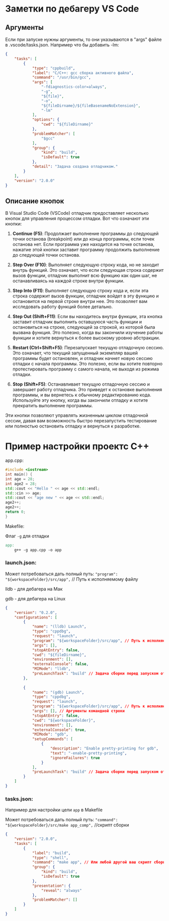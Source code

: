 # Заметки по дебагеру VS Code

## Аргументы

Если при запуске нужны аргументы, то они указываются в "args" файле в .vscode/tasks.json.
Например что бы добавить -lm:

```json
{
    "tasks": [
        {
            "type": "cppbuild",
            "label": "C/C++: gcc сборка активного файла",
            "command": "/usr/bin/gcc",
            "args": [
                "-fdiagnostics-color=always",
                "-g",
                "${file}",
                "-o",
                "${fileDirname}/${fileBasenameNoExtension}",
                "-lm"
            ],
            "options": {
                "cwd": "${fileDirname}"
            },
            "problemMatcher": [
                "$gcc"
            ],
            "group": {
                "kind": "build",
                "isDefault": true
            },
            "detail": "Задача создана отладчиком."
        }
    ],
    "version": "2.0.0"
}
```

## Описание кнопок

В Visual Studio Code (VSCode) отладчик предоставляет несколько кнопок для управления процессом отладки. Вот что означают эти кнопки:

1. **Continue (F5)**: Продолжает выполнение программы до следующей точки останова (breakpoint) или до конца программы, если точек останова нет. Если программа уже находится на точке останова, нажатие этой кнопки заставит программу продолжить выполнение до следующей точки останова.

2. **Step Over (F10)**: Выполняет следующую строку кода, но не заходит внутрь функций. Это означает, что если следующая строка содержит вызов функции, отладчик выполнит всю функцию как один шаг, не останавливаясь на каждой строке внутри функции.

3. **Step Into (F11)**: Выполняет следующую строку кода и, если эта строка содержит вызов функции, отладчик войдет в эту функцию и остановится на первой строке внутри нее. Это позволяет вам исследовать работу функций более детально.

4. **Step Out (Shift+F11)**: Если вы находитесь внутри функции, эта кнопка заставит отладчик выполнить оставшуюся часть функции и остановиться на строке, следующей за строкой, из которой была вызвана функция. Это полезно, когда вы закончили изучение работы функции и хотите вернуться к более высокому уровню абстракции.

5. **Restart (Ctrl+Shift+F5)**: Перезапускает текущую отладочную сессию. Это означает, что текущий запущенный экземпляр вашей программы будет остановлен, и отладчик начнет новую сессию отладки с начала программы. Это полезно, если вы хотите повторно протестировать программу с самого начала, не выходя из режима отладки.

6. **Stop (Shift+F5)**: Останавливает текущую отладочную сессию и завершает работу отладчика. Это приведет к остановке выполнения программы, и вы вернетесь к обычному редактированию кода. Используйте эту кнопку, когда вы закончили отладку и хотите прекратить выполнение программы.

Эти кнопки позволяют управлять жизненным циклом отладочной сессии, давая вам возможность быстро перезапустить тестирование или полностью остановить отладку и вернуться к разработке.

# 

# Пример настройки проектс С++

app.cpp:

```cpp
#include <iostream>
int main() {
int age = 28;
int age2 = 28;
std::cout << "Hello " << age << std::endl;
std::cin >> age;
std::cout << "age new " << age << std::endl;
age2++;
age2++;
return 0;
}
```

Makefile:

Флаг `-g` для отладки

```makefile
app:
    g++ -g app.cpp -o app
```

### launch.json:

Может потребоваться дать полный путь:
`"program": "${workspaceFolder}/src/app",` // Путь к исполняемому файлу

lldb - для дебагера на Мак

gdb - для дебагера на Linux

```json
{
    "version": "0.2.0",
    "configurations": [
        {
            "name": "(lldb) Launch",
            "type": "cppdbg",
            "request": "launch",
            "program": "${workspaceFolder}/src/app", // Путь к исполняемому файлу
            "args": [],
            "stopAtEntry": false,
            "cwd": "${fileDirname}",
            "environment": [],
            "externalConsole": false,
            "MIMode": "lldb",
            "preLaunchTask": "build" // Задача сборки перед запуском отладки
        },
        
        {
            "name": "(gdb) Launch",
            "type": "cppdbg",
            "request": "launch",
            "program": "${workspaceFolder}/src/app", // Путь к исполняемому файлу
            "args": [], // Аргументы командной строки
            "stopAtEntry": false,
            "cwd": "${workspaceFolder}",
            "environment": [],
            "externalConsole": true,
            "MIMode": "gdb",
            "setupCommands": [
                {
                    "description": "Enable pretty-printing for gdb",
                    "text": "-enable-pretty-printing",
                    "ignoreFailures": true
                }
            ],
            "preLaunchTask": "build" // Задача сборки перед запуском отладки
        }
    ]
}

```

### tasks.json:

Например для настройки цели `app` в Makefile

Может потребоваться дать полный путь:
`"command": "${workspaceFolder}/src/make app_comp",` //скрипт сборки

```json
{
    "version": "2.0.0",
    "tasks": [
        {
            "label": "build",
            "type": "shell",
            "command": "make app", // Или любой другой ваш скрипт сборки
            "group": {
                "kind": "build",
                "isDefault": true
            },
            "presentation": {
                "reveal": "always"
            },
            "problemMatcher": []
        }
    ]
}
```